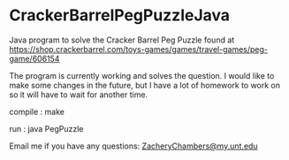 # CrackerBarrelPegPuzzleJava
Java program to solve the Cracker Barrel Peg Puzzle found at https://shop.crackerbarrel.com/toys-games/games/travel-games/peg-game/606154

The program is currently working and solves the question. I would like to make some changes in the future, but I have a lot of homework to work on so it will have to wait for another time.

compile :
  make
  
run :
  java PegPuzzle

Email me if you have any questions: ZacheryChambers@my.unt.edu
